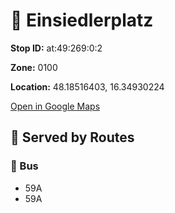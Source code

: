 # 🚉 Einsiedlerplatz


**Stop ID:** at:49:269:0:2

**Zone:** 0100

**Location:** 48.18516403, 16.34930224

[Open in Google Maps](https://www.google.com/maps?q=48.18516403,16.34930224)

## 🚆 Served by Routes

### 🚌 Bus
- 59A
- 59A